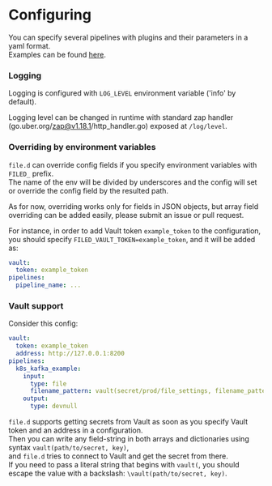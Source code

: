 # Configuring

You can specify several pipelines with plugins and their parameters in a yaml format.  
Examples can be found [here](./examples.md).

### Logging
Logging is configured with `LOG_LEVEL` environment variable ('info' by default).

Logging level can be changed in runtime with standard zap handler (go.uber.org/zap@v1.18.1/http_handler.go) exposed at `/log/level`.

### Overriding by environment variables
`file.d` can override config fields if you specify environment variables with `FILED_` prefix.  
The name of the env will be divided by underscores and the config will set or override the config field by the resulted path.  

As for now, overriding works only for fields in JSON objects, but array field overriding can be added easily, please submit an issue or pull request.  

For instance, in order to add Vault token `example_token` to the configuration, you should specify `FILED_VAULT_TOKEN=example_token`, and it will be added as:  
```yaml
vault:
  token: example_token
pipelines:
  pipeline_name: ...
```

### Vault support
Consider this config:
```yaml
vault:
  token: example_token
  address: http://127.0.0.1:8200
pipelines:
  k8s_kafka_example:
    input:
      type: file
      filename_pattern: vault(secret/prod/file_settings, filename_pattern)
    output:
      type: devnull
```

`file.d` supports getting secrets from Vault as soon as you specify Vault token and an address in a configuration.  
Then you can write any field-string in both arrays and dictionaries using syntax `vault(path/to/secret, key)`,  
and `file.d` tries to connect to Vault and get the secret from there.  
If you need to pass a literal string that begins with `vault(`, you should escape the value with a backslash: `\vault(path/to/secret, key)`.  
